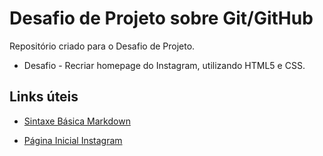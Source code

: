 # Desafio de Projeto sobre Git/GitHub
Repositório criado para o Desafio de Projeto.
 - Desafio - Recriar homepage do Instagram, utilizando HTML5 e CSS.

## Links úteis
 - [Sintaxe Básica Markdown](https://www.markdownguide.org/getting-started/)

 - [Página Inicial Instagram](https://instagram.com)


